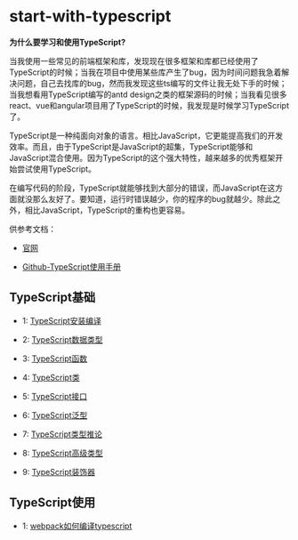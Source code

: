# start-with-typescript

**为什么要学习和使用TypeScript?**

当我使用一些常见的前端框架和库，发现现在很多框架和库都已经使用了TypeScript的时候；当我在项目中使用某些库产生了bug，因为时间问题我急着解决问题，自己去找库的bug，然而我发现这些ts编写的文件让我无处下手的时候；当我想看用TypeScript编写的antd design之类的框架源码的时候；当我看见很多react、vue和angular项目用了TypeScript的时候，我发现是时候学习TypeScript了。

TypeScript是一种纯面向对象的语言。相比JavaScript，它更能提高我们的开发效率。而且，由于TypeScript是JavaScript的超集，TypeScript能够和JavaScript混合使用。因为TypeScript的这个强大特性，越来越多的优秀框架开始尝试使用TypeScript。

在编写代码的阶段，TypeScript就能够找到大部分的错误，而JavaScript在这方面就没那么友好了。要知道，运行时错误越少，你的程序的bug就越少。除此之外，相比JavaScript，TypeScript的重构也更容易。

供参考文档：

* [官网](https://www.tslang.cn/docs/home.html)

* [Github-TypeScript使用手册](https://github.com/zhongsp/TypeScript)

## TypeScript基础

* 1: [TypeScript安装编译](https://github.com/dzfrontend/start-with-typescript/tree/master/1.TypeScript安装编译/)

* 2: [TypeScript数据类型](https://github.com/dzfrontend/start-with-typescript/tree/master/2.TypeScript数据类型/)

* 3: [TypeScript函数](https://github.com/dzfrontend/start-with-typescript/tree/master/3.TypeScript函数/)

* 4: [TypeScript类](https://github.com/dzfrontend/start-with-typescript/tree/master/4.TypeScript类/)

* 5: [TypeScript接口](https://github.com/dzfrontend/start-with-typescript/tree/master/5.TypeScript接口/)

* 6: [TypeScript泛型](https://github.com/dzfrontend/start-with-typescript/tree/master/6.TypeScript泛型/)

* 7: [TypeScript类型推论](https://github.com/dzfrontend/start-with-typescript/tree/master/7.TypeScript类型推论/)

* 8: [TypeScript高级类型](https://github.com/dzfrontend/start-with-typescript/tree/master/8.TypeScript高级类型/)

* 9: [TypeScript装饰器](https://github.com/dzfrontend/start-with-typescript/tree/master/9.TypeScript装饰器/)

## TypeScript使用

* 1: [webpack如何编译typescript](https://github.com/dzfrontend/webpack/tree/webpack3/webpack3/3.webpack%E7%BC%96%E8%AF%91typescript)